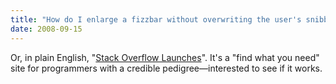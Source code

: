 ```yaml
---
title: "How do I enlarge a fizzbar without overwriting the user's snibbit?"
date: 2008-09-15
---
```

Or, in plain English, "<a href="http://www.joelonsoftware.com/items/2008/09/15.html">Stack Overflow Launches</a>".  It's a "find what you need" site for programmers with a credible pedigree—interested to see if it works.
